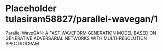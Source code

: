 # Placeholder tulasiram58827/parallel-wavegan/1
Parallel WaveGAN: A FAST WAVEFORM GENERATION MODEL BASED ON GENERATIVE ADVERSARIAL NETWORKS WITH MULTI-RESOLUTION SPECTROGRAM

<!-- dataset: ljspeech -->
<!-- task: audio-speech-synthesis -->
<!-- network-architecture: other -->
<!-- fine-tunable: false -->
<!-- license: apache-2.0 -->
